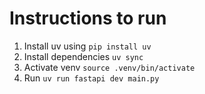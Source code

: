 # Instructions to run

1. Install uv using `pip install uv`
2. Install dependencies `uv sync`
3. Activate venv `source .venv/bin/activate`
4. Run `uv run fastapi dev main.py`